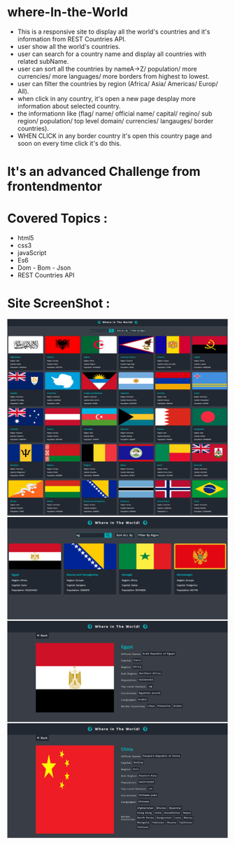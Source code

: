 # where-In-the-World
- This is a responsive site to display all the world's countries and it's information from REST Countries API.
- user show all the world's countries.
- user can search for a country name and display all countries with related subName.
- user can sort all the countries by nameA->Z/ population/ more currencies/ more languages/ more borders from highest to lowest.
- user can filter the countries by region (Africa/ Asia/ Americas/ Europ/ All).
-  when click in any country, it's open a new page desplay more information about selected country.
-  the informationn like (flag/ name/ official name/ capital/ regino/ sub region/ population/ top level domain/ currencies/ langauges/ border countries).
-  WHEN CLICK in any border country it's open this country page and soon on every time click it's do this.
# It's an advanced Challenge from frontendmentor 
# Covered Topics :
- html5
- css3
- javaScript
- Es6
- Dom - Bom - Json
- REST Countries API
# Site ScreenShot :
![](Where-In-The-World-App-Design-1.png)
![](Where-In-The-World-App-Design-2.png)
![](Where-In-The-World-App-Design-3.png)
![](Where-In-The-World-App-china.png)


